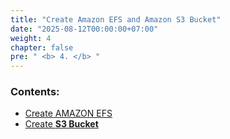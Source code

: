 ```yaml
---
title: "Create Amazon EFS and Amazon S3 Bucket"
date: "2025-08-12T00:00:00+07:00"
weight: 4
chapter: false
pre: " <b> 4. </b> "
---
```


### Contents:

- [Create AMAZON EFS](./4.1-updateiamrole/)
- [Create **S3 Bucket**](./4.2-creates3bucket/)
